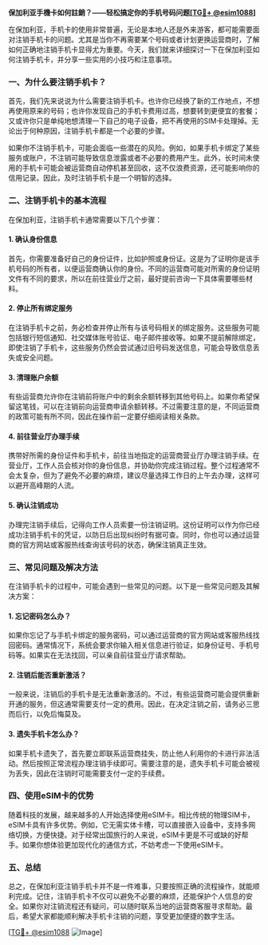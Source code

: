 **保加利亚手機卡如何註銷？——轻松搞定你的手机号码问题[[TG💪+ @esim1088](https://t.me/s/esim1088)]**

在保加利亚，手机卡的使用非常普遍，无论是本地人还是外来游客，都可能需要面对注销手机卡的问题。尤其是当你不再需要某个号码或者计划更换运营商时，了解如何正确地注销手机卡显得尤为重要。今天，我们就来详细探讨一下在保加利亚如何注销手机卡，并分享一些实用的小技巧和注意事项。

### 一、为什么要注销手机卡？

首先，我们先来说说为什么需要注销手机卡。也许你已经换了新的工作地点，不想再使用原来的号码；也许你发现自己的手机卡费用过高，想要转到更便宜的套餐；又或许你只是单纯地想清理一下自己的电子设备，把不再使用的SIM卡处理掉。无论出于何种原因，注销手机卡都是一个必要的步骤。

如果你不注销手机卡，可能会面临一些潜在的风险。例如，如果手机卡绑定了某些服务或账户，不注销可能导致信息泄露或者不必要的费用产生。此外，长时间未使用的手机卡可能会被运营商自动停机甚至回收，这不仅浪费资源，还可能影响你的信用记录。因此，及时注销手机卡是一个明智的选择。

### 二、注销手机卡的基本流程

在保加利亚，注销手机卡通常需要以下几个步骤：

#### 1. 确认身份信息

首先，你需要准备好自己的身份证件，比如护照或身份证。这是为了证明你是该手机号码的所有者，以便运营商确认你的身份。不同的运营商可能对所需的身份证明文件有不同的要求，所以在前往营业厅之前，最好提前咨询一下具体需要哪些材料。

#### 2. 停止所有绑定服务

在注销手机卡之前，务必检查并停止所有与该号码相关的绑定服务。这些服务可能包括银行短信通知、社交媒体账号验证、电子邮件接收等。如果不提前解除绑定，即使注销了手机卡，这些服务仍然会尝试通过旧号码发送信息，可能会导致信息丢失或安全问题。

#### 3. 清理账户余额

有些运营商允许你在注销前将账户中的剩余余额转移到其他号码上。如果你希望保留这笔钱，可以在注销前向运营商申请余额转移。不过需要注意的是，不同运营商的政策可能有所不同，因此在操作前一定要仔细阅读相关条款。

#### 4. 前往营业厅办理手续

携带好所需的身份证件和手机卡，前往当地指定的运营商营业厅办理注销手续。在营业厅，工作人员会核对你的身份信息，并协助你完成注销过程。整个过程通常不会太复杂，但为了避免不必要的麻烦，建议尽量选择工作日的上午去办理，这样可以避开高峰期的人流。

#### 5. 确认注销成功

办理完注销手续后，记得向工作人员索要一份注销证明。这份证明可以作为你已经成功注销手机卡的凭证，以防日后出现纠纷时有据可查。同时，你也可以通过运营商的官方网站或客服热线查询该号码的状态，确保注销真正生效。

### 三、常见问题及解决方法

在注销手机卡的过程中，可能会遇到一些常见的问题。以下是一些常见问题及其解决方案：

#### 1. 忘记密码怎么办？

如果你忘记了与手机卡绑定的服务密码，可以通过运营商的官方网站或客服热线找回密码。通常情况下，系统会要求你输入相关信息进行验证，如身份证号、手机号码等。如果实在无法找回，可以亲自前往营业厅请求帮助。

#### 2. 注销后能否重新激活？

一般来说，注销后的手机卡是无法重新激活的。不过，有些运营商可能会提供重新开通的服务，但这通常需要支付一定的费用。因此，在决定注销之前，请务必三思而后行，以免后悔莫及。

#### 3. 遗失手机卡怎么办？

如果手机卡遗失了，首先要立即联系运营商挂失，防止他人利用你的卡进行非法活动。然后按照正常流程办理注销手续即可。需要注意的是，遗失手机卡可能会被视为丢失，因此在注销时可能需要支付一定的手续费。

### 四、使用eSIM卡的优势

随着科技的发展，越来越多的人开始选择使用eSIM卡。相比传统的物理SIM卡，eSIM卡具有许多优势。例如，它无需实体卡槽，可以直接嵌入设备中，支持多网络切换，方便快捷。对于经常出国旅行的人来说，eSIM卡更是不可或缺的好帮手。如果你想体验更加现代化的通信方式，不妨考虑一下使用eSIM卡。

### 五、总结

总之，在保加利亚注销手机卡并不是一件难事，只要按照正确的流程操作，就能顺利完成。记住，注销手机卡不仅可以避免不必要的麻烦，还能保护个人信息的安全。如果你对注销流程还有疑问，可以随时联系当地的运营商客服寻求帮助。最后，希望大家都能顺利解决手机卡注销的问题，享受更加便捷的数字生活。

[[TG💪+ @esim1088](https://t.me/s/esim1088) ![Image](https://i.postimg.cc/4NQfJmqS/Snipaste-2025-05-13-00-14-12.png)]